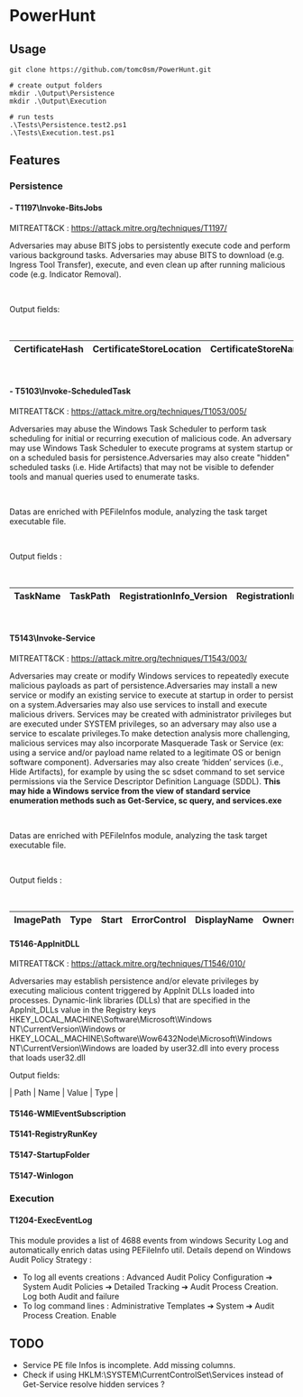# PowerHunt


##  Usage 


```
git clone https://github.com/tomc0sm/PowerHunt.git

# create output folders 
mkdir .\Output\Persistence
mkdir .\Output\Execution

# run tests 
.\Tests\Persistence.test2.ps1
.\Tests\Execution.test.ps1
```


## Features 

### Persistence

#### - T1197\Invoke-BitsJobs

MITREATT&CK : https://attack.mitre.org/techniques/T1197/

Adversaries may abuse BITS jobs to persistently execute code and perform various background tasks. Adversaries may abuse BITS to download (e.g. Ingress Tool Transfer), execute, and even clean up after running malicious code (e.g. Indicator Removal). 

<br>

Output fields: 

<br>


| CertificateHash | CertificateStoreLocation | CertificateStoreName | CertificateSubjectName | CreationTime       | CustomHeaders | Description    | DisplayName | Dynamic | ErrorCondition    | ErrorContext                                                                                                                                                                                           | ErrorContextDescription                                                                                                                                                                                          | ErrorDescription | FileList | FilesTotal | FilesTransferred | HttpMethod | InternalErrorCode | JobId                                  | JobState       | MaxDownloadTime | ModificationTime   | NotifyCmdLine | NotifyFlags             | OwnerAccount               | Priority  | ProxyBypassList | ProxyList | ProxyUsage    | RetryInterval | RetryTimeout | SecurityFlags              | TransferCompletionTime | TransferPolicy | TransferType | TransientErrorCount |
|-----------------|--------------------------|----------------------|------------------------|--------------------|---------------|----------------|-------------|---------|-------------------|--------------------------------------------------------------------------------------------------------------------------------------------------------------------------------------------------------|-------------------------------------------------------------------------------------------------------------------------------------------------------------------------------------------------------------------|-------------------|----------|------------|------------------|------------|-------------------|----------------------------------------|----------------|----------------|--------------------|---------------|-------------------------|---------------------------|-----------|-----------------|-----------|---------------|---------------|--------------|----------------------------|-------------------------|----------------|--------------|---------------------|

 
<br>

#### - T5103\Invoke-ScheduledTask

 MITREATT&CK : https://attack.mitre.org/techniques/T1053/005/

Adversaries may abuse the Windows Task Scheduler to perform task scheduling for initial or recurring execution of malicious code. An adversary may use Windows Task Scheduler to execute programs at system startup or on a scheduled basis for persistence.Adversaries may also create "hidden" scheduled tasks (i.e. Hide Artifacts) that may not be visible to defender tools and manual queries used to enumerate tasks.

<br>

Datas are enriched with PEFileInfos module, analyzing the task target executable file. 

<br> 

Output fields : 

<br>

| TaskName | TaskPath | RegistrationInfo_Version | RegistrationInfo_Description | RegistrationInfo_URI | Triggers_LogonTrigger_Enabled | Triggers_CalendarTrigger_StartBoundary | Triggers_CalendarTrigger_Enabled | Triggers_CalendarTrigger_ScheduleByDay_DaysInterval | Principals_Principal_UserId | Principals_Principal_RunLevel | Settings_MultipleInstancesPolicy | Settings_DisallowStartIfOnBatteries | Settings_StopIfGoingOnBatteries | Settings_AllowHardTerminate | Settings_StartWhenAvailable | Settings_RunOnlyIfNetworkAvailable | Settings_IdleSettings_Duration | Settings_IdleSettings_WaitTimeout | Settings_IdleSettings_StopOnIdleEnd | Settings_IdleSettings_RestartOnIdle | Settings_AllowStartOnDemand | Settings_Enabled | Settings_Hidden | Settings_RunOnlyIfIdle | Settings_DisallowStartOnRemoteAppSession | Settings_UseUnifiedSchedulingEngine | Settings_WakeToRun | Settings_ExecutionTimeLimit | Settings_Priority | Actions_Exec_Command | Actions_Exec_Arguments | PEFileInfos_CompanyName | PEFileInfos_Copyright | PEFileInfos_DateCreation | PEFileInfos_DateModification | PEFileInfos_FileDescription | PEFileInfos_FileVersion | PEFileInfos_OriginalFileName | PEFileInfos_ProductName | PEFileInfos_ProductVersion | PEFileInfos_Sha1 | PEFileInfos_SignatureCertificateThumbprint | PEFileInfos_SignatureCertificateTrusted | PEFileInfos_SignatureStatus | PEFileInfos_SignatureSubject |
|----------|----------|--------------------------|-------------------------------|----------------------|-------------------------------|----------------------------------------|----------------------------------|-----------------------------------------------|-----------------------------|------------------------------|-------------------------------|-----------------------------------|---------------------------------|-----------------------------|------------------------------|-----------------------------------|-----------------------------|--------------------------------|-----------------------------|----------------------------|-------------------|----------------|---------------------|-------------------------------------|----------------------------------|------------------|--------------------------|-----------------|-------------------|--------------------|---------------------|--------------------|----------------------|------------------------|----------------------|------------------|---------------------|---------------------|-------------------|--------------------------|------------------|--------------------------------------|---------------------------------|----------------------|----------------------|

<br> 



#### T5143\Invoke-Service

 MITREATT&CK : https://attack.mitre.org/techniques/T1543/003/

Adversaries may create or modify Windows services to repeatedly execute malicious payloads as part of persistence.Adversaries may install a new service or modify an existing service to execute at startup in order to persist on a system.Adversaries may also use services to install and execute malicious drivers. Services may be created with administrator privileges but are executed under SYSTEM privileges, so an adversary may also use a service to escalate privileges.To make detection analysis more challenging, malicious services may also incorporate Masquerade Task or Service (ex: using a service and/or payload name related to a legitimate OS or benign software component). Adversaries may also create ‘hidden’ services (i.e., Hide Artifacts), for example by using the sc sdset command to set service permissions via the Service Descriptor Definition Language (SDDL). **This may hide a Windows service from the view of standard service enumeration methods such as Get-Service, sc query, and services.exe**

 <br>

Datas are enriched with PEFileInfos module, analyzing the task target executable file. 

<br> 

Output fields : 

<br>

| ImagePath        | Type   | Start | ErrorControl | DisplayName | Owners | Group | PSPath         | PSParentPath    | PSChildName | PSProvider | DecodedType | PEFileInfos_Length |
|------------------|--------|-------|--------------|-------------|--------|-------|----------------|-----------------|-------------|------------|-------------|---------------------|


#### T5146-AppInitDLL

 MITREATT&CK : https://attack.mitre.org/techniques/T1546/010/

 Adversaries may establish persistence and/or elevate privileges by executing malicious content triggered by AppInit DLLs loaded into processes. Dynamic-link libraries (DLLs) that are specified in the AppInit_DLLs value in the Registry keys HKEY_LOCAL_MACHINE\Software\Microsoft\Windows NT\CurrentVersion\Windows or HKEY_LOCAL_MACHINE\Software\Wow6432Node\Microsoft\Windows NT\CurrentVersion\Windows are loaded by user32.dll into every process that loads user32.dll


Output fields: 

| Path | Name | Value | Type |
 

#### T5146-WMIEventSubscription


#### T5141-RegistryRunKey


#### T5147-StartupFolder


#### T5147-Winlogon


### Execution 

#### T1204-ExecEventLog

This module provides a list of 4688 events from windows Security Log and automatically enrich datas using PEFileInfo util.   Details depend on Windows Audit Policy Strategy : 

- To log all events creations :  Advanced Audit Policy Configuration ➔ System Audit Policies ➔ Detailed Tracking ➔ Audit Process Creation. Log both Audit and failure
- To log command lines : Administrative Templates ➔ System ➔  Audit Process Creation. Enable


  

## TODO

- Service PE file Infos is incomplete. Add missing columns.
- Check if using HKLM:\SYSTEM\CurrentControlSet\Services instead of Get-Service resolve hidden services ? 


